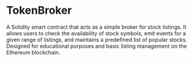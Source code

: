 # TokenBroker
A Solidity smart contract that acts as a simple broker for stock listings. It allows users to check the availability of stock symbols, emit events for a given range of listings, and maintains a predefined list of popular stocks. Designed for educational purposes and basic listing management on the Ethereum blockchain.
